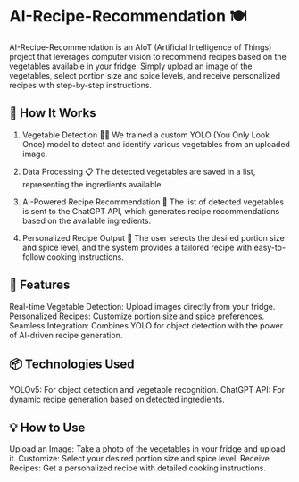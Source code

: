 # AI-Recipe-Recommendation 🍽️
AI-Recipe-Recommendation is an AIoT (Artificial Intelligence of Things) project that leverages computer vision to recommend recipes based on the vegetables available in your fridge. Simply upload an image of the vegetables, select portion size and spice levels, and receive personalized recipes with step-by-step instructions.

## 🔧 How It Works
1. Vegetable Detection 🥦🍅
We trained a custom YOLO (You Only Look Once) model to detect and identify various vegetables from an uploaded image.

2. Data Processing 📋
The detected vegetables are saved in a list, representing the ingredients available.

3. AI-Powered Recipe Recommendation 🤖
The list of detected vegetables is sent to the ChatGPT API, which generates recipe recommendations based on the available ingredients.

4. Personalized Recipe Output 🍴
The user selects the desired portion size and spice level, and the system provides a tailored recipe with easy-to-follow cooking instructions.

## 🚀 Features
Real-time Vegetable Detection: Upload images directly from your fridge.
Personalized Recipes: Customize portion size and spice preferences.
Seamless Integration: Combines YOLO for object detection with the power of AI-driven recipe generation.

## 📦 Technologies Used
YOLOv5: For object detection and vegetable recognition.
ChatGPT API: For dynamic recipe generation based on detected ingredients.

## 💡 How to Use
Upload an Image: Take a photo of the vegetables in your fridge and upload it.
Customize: Select your desired portion size and spice level.
Receive Recipes: Get a personalized recipe with detailed cooking instructions.
